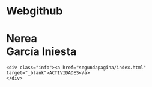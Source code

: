 # Webgithub
<!DOCTYPE html>
<html lang="es" dir="ltr">
  <head>
    <meta charset="utf-8">
    <title>Principal</title>
    <link rel="stylesheet" href="estils.css">
  </head>
  <body>
    <h1 class="block-effect" style="--td: 1.2s">
      <div class="block-reveal" style="--bc: #62D8C8; --d: .1s">Nerea</div>
      <div class="block-reveal" style="--bc: #DAF7A6; --d: .5s">García Iniesta</div>
    </h1>

    <div class="info"><a href="segundapagina/index.html" target="_blank">ACTIVIDADES</a>
    </div>

  </body>
</html>
